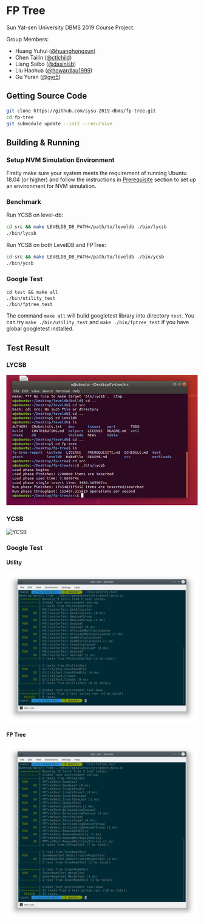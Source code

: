 # FP Tree

Sun Yat-sen University DBMS 2019 Course Project.

Group Members:

- Huang Yuhui ([@huanghongxun](https://github.com/huanghongxun))
- Chen Tailin ([@ctlchild](https://github.com/ctlchild))
- Liang Saibo ([@dasinlsb](https://github.com/dasinlsb))
- Liu Haohua ([@howardlau1999](https://github.com/howardlau1999))
- Gu Yuran ([@gyr5](https://github.com/gyr5))

## Getting Source Code

```bash
git clone https://github.com/sysu-2019-dbms/fp-tree.git
cd fp-tree
git submodule update --init --recursive
```

## Building & Running

### Setup NVM Simulation Environment 

Firstly make sure your system meets the requirement of running Ubuntu 18.04 (or higher) and follow the instructions in [Prerequisite](PREREQUISITE.md) section to set up an environment for NVM simulation.

### Benchmark

Run YCSB on level-db:

```bash
cd src && make LEVELDB_DB_PATH=/path/to/leveldb ./bin/lycsb
./bin/lycsb
```

Run YCSB on both LevelDB and FPTree:

```bash
cd src && make LEVELDB_DB_PATH=/path/to/leveldb ./bin/ycsb
./bin/ycsb
```

### Google Test

```shell
cd test && make all
./bin/utility_test
./bin/fptree_test
```

The command `make all` will build googletest library into directory `test`. You can try `make ./bin/utility_test` and `make ./bin/fptree_test` if you have global googletest installed.

## Test Result

### LYCSB

![LYCSB](./images/lycsb.png)

### YCSB

![YCSB](./image/YCSB.png)

### Google Test

#### Utility
![gtest_utility](./images/gtest_utility.png)

#### FP Tree
![gtest_fptree](./images/gtest_fptree.png)